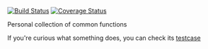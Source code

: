[![Build Status](https://travis-ci.org/farzher/prelude-ls-extended.svg?branch=master)](https://travis-ci.org/farzher/prelude-ls-extended)
[![Coverage Status](https://coveralls.io/repos/farzher/prelude-ls-extended/badge.svg?branch=master&service=github)](https://coveralls.io/github/farzher/prelude-ls-extended?branch=master)

Personal collection of common functions

If you're curious what something does, you can check its [testcase](https://github.com/farzher/prelude-ls-extended/blob/master/test/test.ls)

